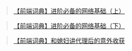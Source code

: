 > [【前端词典】进阶必备的网络基础（上）](https://juejin.im/post/5c591fda6fb9a049dc02b1cc)

> [【前端词典】进阶必备的网络基础（下）](https://juejin.im/post/5c7a9f8c518825640d1dd503)

> [【前端词典】和媳妇讲代理后的意外收获](https://juejin.im/post/5c2c2519e51d4535f05a5855)